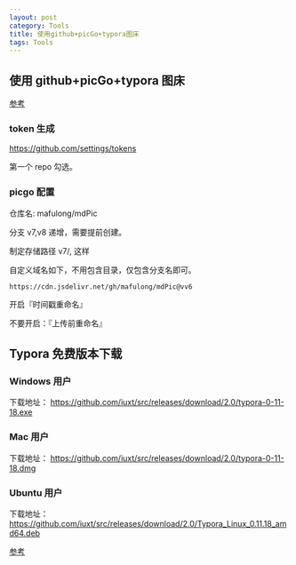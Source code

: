 ```yaml
---
layout: post
category: Tools
title: 使用github+picGo+typora图床
tags: Tools
---
```


## 使用 github+picGo+typora 图床

[参考](https://blog.csdn.net/qq_36376089/article/details/107429913)

### token 生成

https://github.com/settings/tokens

第一个 repo 勾选。

### picgo 配置

仓库名: mafulong/mdPic

分支 v7,v8 递增，需要提前创建。

制定存储路径 v7/, 这样

自定义域名如下，不用包含目录，仅包含分支名即可。

```
https://cdn.jsdelivr.net/gh/mafulong/mdPic@vv6
```

开启『时间戳重命名』

不要开启：『上传前重命名』

## Typora 免费版本下载

### Windows 用户

下载地址： https://github.com/iuxt/src/releases/download/2.0/typora-0-11-18.exe

### Mac 用户

下载地址： https://github.com/iuxt/src/releases/download/2.0/typora-0-11-18.dmg

### Ubuntu 用户

下载地址：https://github.com/iuxt/src/releases/download/2.0/Typora_Linux_0.11.18_amd64.deb

[参考](https://zahui.fan/posts/64b52e0d/)
